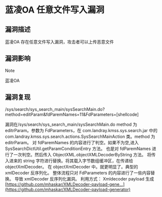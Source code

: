 # 蓝凌OA 任意文件写入漏洞

## 漏洞描述

蓝凌OA 存在任意文件写入漏洞，攻击者可以上传恶意文件

## 漏洞影响

> [!NOTE]
>
> 蓝凌OA

## 漏洞复现

/sys/search/sys_search_main/sysSearchMain.do?method=editParam&fdParemNames=11&FdParameters=[shellcode]





漏洞在/sys/search/sys_search_main/sysSearchMain.do method 为 editrParam。参数为 FdParameters，在 com.landray.kmss.sys.search.jar 中的 com.landray.kmss.sys.search.actions.SysSearchMainAction 类。method 为 editrParam。 对 fdParemNames 的内容进行了判空。如果不为空,进入 SysSearchDictUtil.getParamConditionEntry 方法。 也是对 fdParemNames 进行了一次判空。然后传入 ObjectXML.objectXMLDecoderByString 方法。 将传入进来的 string 字符进行替换。将其载入字节数组缓冲区，在传递给 objectXmlDecoder。 在 objectXmlDecoder 中。就更明显了。典型的 xmlDecoder 反序列化。 整体流程只对 FdParameters 的内容进行了一些内容替换。 导致 xmlDecoder 反序列化漏洞。 利用方式： Xmldecoder payload 生成 [https://github.com/mhaskar/XMLDecoder-payload-gene...](https://github.com/mhaskar/XMLDecoder-payload-generator)